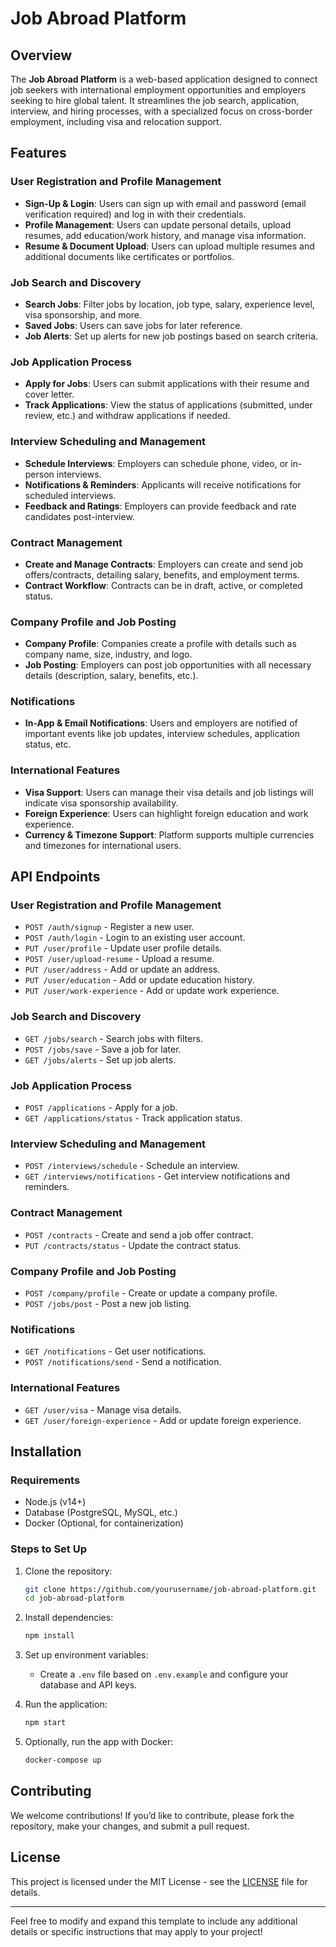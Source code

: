 # Job Abroad Platform

## Overview

The **Job Abroad Platform** is a web-based application designed to connect job seekers with international employment opportunities and employers seeking to hire global talent. It streamlines the job search, application, interview, and hiring processes, with a specialized focus on cross-border employment, including visa and relocation support.

## Features

### User Registration and Profile Management

- **Sign-Up & Login**: Users can sign up with email and password (email verification required) and log in with their credentials.
- **Profile Management**: Users can update personal details, upload resumes, add education/work history, and manage visa information.
- **Resume & Document Upload**: Users can upload multiple resumes and additional documents like certificates or portfolios.

### Job Search and Discovery

- **Search Jobs**: Filter jobs by location, job type, salary, experience level, visa sponsorship, and more.
- **Saved Jobs**: Users can save jobs for later reference.
- **Job Alerts**: Set up alerts for new job postings based on search criteria.

### Job Application Process

- **Apply for Jobs**: Users can submit applications with their resume and cover letter.
- **Track Applications**: View the status of applications (submitted, under review, etc.) and withdraw applications if needed.

### Interview Scheduling and Management

- **Schedule Interviews**: Employers can schedule phone, video, or in-person interviews.
- **Notifications & Reminders**: Applicants will receive notifications for scheduled interviews.
- **Feedback and Ratings**: Employers can provide feedback and rate candidates post-interview.

### Contract Management

- **Create and Manage Contracts**: Employers can create and send job offers/contracts, detailing salary, benefits, and employment terms.
- **Contract Workflow**: Contracts can be in draft, active, or completed status.

### Company Profile and Job Posting

- **Company Profile**: Companies create a profile with details such as company name, size, industry, and logo.
- **Job Posting**: Employers can post job opportunities with all necessary details (description, salary, benefits, etc.).

### Notifications

- **In-App & Email Notifications**: Users and employers are notified of important events like job updates, interview schedules, application status, etc.

### International Features

- **Visa Support**: Users can manage their visa details and job listings will indicate visa sponsorship availability.
- **Foreign Experience**: Users can highlight foreign education and work experience.
- **Currency & Timezone Support**: Platform supports multiple currencies and timezones for international users.

## API Endpoints

### User Registration and Profile Management

- `POST /auth/signup` - Register a new user.
- `POST /auth/login` - Login to an existing user account.
- `PUT /user/profile` - Update user profile details.
- `POST /user/upload-resume` - Upload a resume.
- `PUT /user/address` - Add or update an address.
- `PUT /user/education` - Add or update education history.
- `PUT /user/work-experience` - Add or update work experience.

### Job Search and Discovery

- `GET /jobs/search` - Search jobs with filters.
- `POST /jobs/save` - Save a job for later.
- `GET /jobs/alerts` - Set up job alerts.

### Job Application Process

- `POST /applications` - Apply for a job.
- `GET /applications/status` - Track application status.

### Interview Scheduling and Management

- `POST /interviews/schedule` - Schedule an interview.
- `GET /interviews/notifications` - Get interview notifications and reminders.

### Contract Management

- `POST /contracts` - Create and send a job offer contract.
- `PUT /contracts/status` - Update the contract status.

### Company Profile and Job Posting

- `POST /company/profile` - Create or update a company profile.
- `POST /jobs/post` - Post a new job listing.

### Notifications

- `GET /notifications` - Get user notifications.
- `POST /notifications/send` - Send a notification.

### International Features

- `GET /user/visa` - Manage visa details.
- `GET /user/foreign-experience` - Add or update foreign experience.

## Installation

### Requirements

- Node.js (v14+)
- Database (PostgreSQL, MySQL, etc.)
- Docker (Optional, for containerization)

### Steps to Set Up

1. Clone the repository:
    ```bash
    git clone https://github.com/yourusername/job-abroad-platform.git
    cd job-abroad-platform
    ```

2. Install dependencies:
    ```bash
    npm install
    ```

3. Set up environment variables:
    - Create a `.env` file based on `.env.example` and configure your database and API keys.

4. Run the application:
    ```bash
    npm start
    ```

5. Optionally, run the app with Docker:
    ```bash
    docker-compose up
    ```

## Contributing

We welcome contributions! If you’d like to contribute, please fork the repository, make your changes, and submit a pull request.

## License

This project is licensed under the MIT License - see the [LICENSE](LICENSE) file for details.

---

Feel free to modify and expand this template to include any additional details or specific instructions that may apply to your project!
